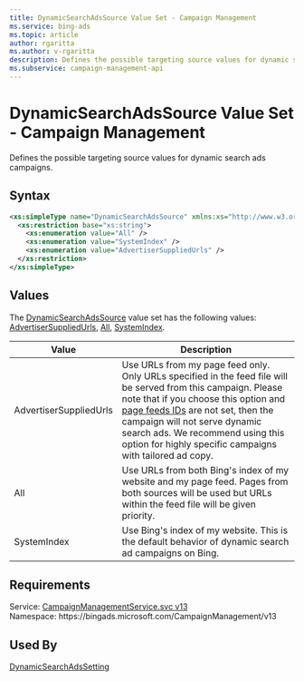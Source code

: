 ```yaml
---
title: DynamicSearchAdsSource Value Set - Campaign Management
ms.service: bing-ads
ms.topic: article
author: rgaritta
ms.author: v-rgaritta
description: Defines the possible targeting source values for dynamic search ads campaigns.
ms.subservice: campaign-management-api
---
```

# DynamicSearchAdsSource Value Set - Campaign Management
Defines the possible targeting source values for dynamic search ads campaigns.

## Syntax
```xml
<xs:simpleType name="DynamicSearchAdsSource" xmlns:xs="http://www.w3.org/2001/XMLSchema">
  <xs:restriction base="xs:string">
    <xs:enumeration value="All" />
    <xs:enumeration value="SystemIndex" />
    <xs:enumeration value="AdvertiserSuppliedUrls" />
  </xs:restriction>
</xs:simpleType>
```

## <a name="values"></a>Values

The [DynamicSearchAdsSource](dynamicsearchadssource.md) value set has the following values: [AdvertiserSuppliedUrls](#advertisersuppliedurls), [All](#all), [SystemIndex](#systemindex).

|Value|Description|
|-----------|---------------|
|<a name="advertisersuppliedurls"></a>AdvertiserSuppliedUrls|Use URLs from my page feed only. Only URLs specified in the feed file will be served from this campaign. Please note that if you choose this option and [page feeds IDs](dynamicsearchadssetting.md#pagefeedids) are not set, then the campaign will not serve dynamic search ads. We recommend using this option for highly specific campaigns with tailored ad copy.|
|<a name="all"></a>All|Use URLs from both Bing's index of my website and my page feed. Pages from both sources will be used but URLs within the feed file will be given priority.|
|<a name="systemindex"></a>SystemIndex|Use Bing's index of my website. This is the default behavior of dynamic search ad campaigns on Bing.|

## Requirements
Service: [CampaignManagementService.svc v13](https://campaign.api.bingads.microsoft.com/Api/Advertiser/CampaignManagement/v13/CampaignManagementService.svc)  
Namespace: https\://bingads.microsoft.com/CampaignManagement/v13  

## Used By
[DynamicSearchAdsSetting](dynamicsearchadssetting.md)  
